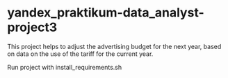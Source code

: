 # yandex_praktikum-data_analyst-project3

This project helps to adjust the advertising budget for the next year, based on data on the use of the tariff for the current year.

Run project with install_requirements.sh
